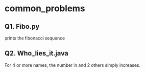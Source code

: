 # common_problems

## Q1. Fibo.py
prints the fibonacci sequence

## Q2. Who_lies_it.java
For 4 or more names, the number in and 2 others simply increases.
